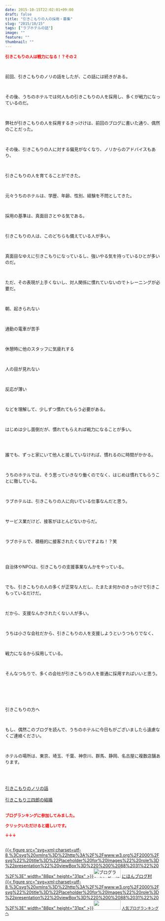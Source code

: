 ```yaml
---
date: 2015-10-15T22:02:01+09:00
draft: false
title: "引きこもりの人の採用・募集"
slug: "2015/10/15"
tags: ["ラブホテルの話"]
image: ""
feature: ""
thumbnail: ""
---
```

<p><font color="#ff0000" size="2"><strong>引きこもりの人は戦力になる！？その２</strong></font></p><br/><p>前回、引きこもりのノリの話をしたが、この話には続きがある。</p><br/><p>その後、うちのホテルでは何人もの引きこもりの人を採用し、多くが戦力になっているのだ。</p><br/><p>弊社が引きこもりの人を採用するきっけけは、前回のブログに書いた通り、偶然のことだった。</p><br/><p>その後、引きこもりの人に対する偏見がなくなり、ノリからのアドバイスもあり、</p><br/><p>引きこもりの人を育てることができた。</p><br/><p>元々うちのホテルは、学歴、年齢、性別、経験を不問としてきた。</p><br/><p>採用の基準は、真面目さとやる気である。</p><br/><p>引きこもりの人は、このどちらも備えている人が多い。</p><br/><p>真面目なゆえに引きこもりになっているし、強いやる気を持っているひとが多いのだ。</p><br/><p>ただ、その表現が上手くないし、対人関係に慣れていないのでトレーニングが必要だ。</p><br/><p>朝、起きられない</p><br/><p>通勤の電車が苦手</p><br/><p>休憩時に他のスタッフに気疲れする</p><br/><p>人の目が見れない</p><br/><p>反応が薄い</p><br/><p>などを理解して、少しずつ慣れてもらう必要がある。</p><br/><p>はじめは少し面倒だが、慣れてもらえれば戦力になることが多い。</p><br/><br/><p>誰でも、ずっと家にいて他人と接していなければ、慣れるのに時間がかかる。</p><br/><p>うちのホテルでは、そう思っていきなり働くのでなく、はじめは慣れてもらうことに徹している。</p><br/><p>ラブホテルは、引きこもりの人に向いている仕事なんだと思う。</p><br/><p>サービス業だけど、接客がほとんどないからだ。</p><br/><p>ラブホテルで、積極的に接客されたくないですよね！？笑</p><br/><br/><p>自治体やNPOは、引きこもりの支援事業なんかをやっている。</p><br/><p>でも、引きこもりの人の多くが正常な人だし、たまたま何かのきっかけで引きこもっているだけだ。</p><br/><p>だから、支援なんかされたくない人が多い。</p><br/><p>うちは小さな会社だから、引きこもりの人を支援しようというつもりでなく、</p><br/><p>戦力になるから採用している。</p><br/><p>そんなつもりで、多くの会社が引きこもりの人を普通に採用すればいいと思う。</p><br/><br/><br/><br/><p>引きこもりの方へ</p><br/><p>もし、偶然このブログを読んで、うちのホテルに今日もがございましたら遠慮なくご連絡ください。</p><br/><p>ホテルの場所は、東京、埼玉、千葉、神奈川、群馬、静岡、名古屋に複数店舗あります。</p><br/><br/><br/><a href="http://ameblo.jp/baliclub/entry-12084289046.html" target="_blank">引きこもりのノリの話</a> <br/><br/><a href="http://ameblo.jp/baliclub/entry-12084289046.html" target="_blank">引きこもり三四郎の結婚</a> <br/><br/><p><font color="#ff0000" size="2"><strong>ブログランキングに参加してみました。<br/></strong></font></p><p><font color="#ff0000" size="2"><strong>クリックいただけると嬉しいです。<br/></strong></font></p><p><font color="#ff0000" size="2"><strong>↓↓↓</strong></font></p><p><br/><a href="http://www.blogmura.com/ranking.html" target="_blank">{{< figure src="svg+xml;charset=utf-8,%3Csvg%20xmlns%3D%22http%3A%2F%2Fwww.w3.org%2F2000%2Fsvg%22%20title%3D%22Placeholder%20for%20Images%22%20role%3D%22presentation%22%20viewBox%3D%220%200%2088%2031%22%20%2F%3E" width="88px" height="31px" >}}<noscript><img border="0" alt="ブログランキング・にほんブログ村へ" src="https://img-proxy.blog-video.jp/images?url=http%3A%2F%2Fwww.blogmura.com%2Fimg%2Fwww88_31.gif" width="88" height="31"></noscript></a> <a href="http://www.blogmura.com/ranking.html" target="_blank">にほんブログ村</a> <br/><a title="人気ブログランキングへ" href="link.php?1804582">{{< figure src="svg+xml;charset=utf-8,%3Csvg%20xmlns%3D%22http%3A%2F%2Fwww.w3.org%2F2000%2Fsvg%22%20title%3D%22Placeholder%20for%20Images%22%20role%3D%22presentation%22%20viewBox%3D%220%200%2088%2031%22%20%2F%3E" width="88px" height="31px" >}}<noscript><img border="0" src="https://blog.with2.net/img/banner/banner_22.gif" width="88" height="31"></noscript></a> <a style="FONT-SIZE: 12px" href="link.php?1804582">人気ブログランキングへ</a> </p>

